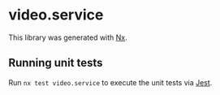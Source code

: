 # video.service

This library was generated with [Nx](https://nx.dev).

## Running unit tests

Run `nx test video.service` to execute the unit tests via [Jest](https://jestjs.io).
